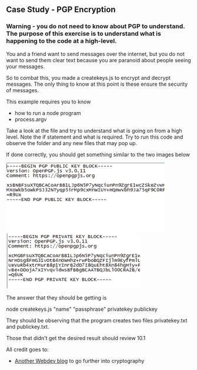 ## Case Study - PGP Encryption

### Warning - you do not need to know about PGP to understand.  The purpose of this exercise is to understand what is happening to the code at a high-level.

You and a friend want to send messages over the internet, but you do not want to send them clear text because you are paranoid about people seeing your messages.

So to combat this, you made a createkeys.js to encrypt and decrypt messages.  The only thing to know at this point is these ensure the security of messages.  

This example requires you to know
- how to run a node program
- process.argv

Take a look at the file and try to understand what is going on from a high level.  Note the if statement and what is required.  Try to run this code and observe the folder and any new files that may pop up.

If done correctly, you should get something similar to the two images below

![Public_Key](images/publickey.PNG)
![Private_Key](images/privatekey.PNG)

The answer that they should be getting is

node createkeys.js "name" "passphrase" privatekey publickey

They should be observing that the program creates two files privatekey.txt and publickey.txt.  

Those that didn't get the desired result should review 10.1

All credit goes to:
- [Another Webdev blog](https://blog.castiel.me/posts/003-play-with-cryptography-with-openpgpjs.html) to go further into cryptography

